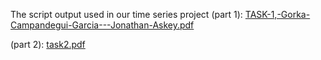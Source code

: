 The script output used in our time series project (part 1):
[TASK-1,-Gorka-Campandegui-Garcia---Jonathan-Askey.pdf](https://github.com/user-attachments/files/18223622/TASK-1.-Gorka-Campandegui-Garcia---Jonathan-Askey.pdf)

(part 2):
[task2.pdf](https://github.com/user-attachments/files/17138759/task2.pdf)
